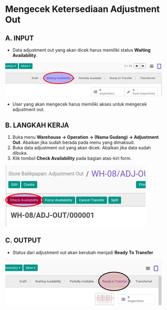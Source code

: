 # Mengecek Ketersediaan Adjustment Out

## A. INPUT

* Data adjustment out yang akan dicek harus memiliki status **Waiting Availability**.

![](../../img/adjustment-out/status-waiting.png)

* User yang akan mengecek harus memiliki akses untuk mengecek adjustment out.

## B. LANGKAH KERJA

1. Buka menu **Warehouse -> Operation -> (Nama Gudang) -> Adjustment Out**. Abaikan jika sudah berada pada menu yang dimaksud.
2. Buka data adjustment out yang akan dicek. Abaikan jika data sudah dibuka.
3. Klik tombol **Check Availability** pada bagian atas-kiri form.

![](../../img/adjustment-out/tombol-check.png)

## C. OUTPUT

* Status dari adjustment out akan berubah menjadi **Ready To Transfer**

![](../../img/adjustment-out/status-ready-to-transfer.png)
